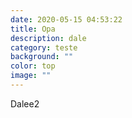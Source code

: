 ```yaml
---
date: 2020-05-15 04:53:22
title: Opa
description: dale
category: teste
background: ""
color: top
image: ""
---
```

Dalee2